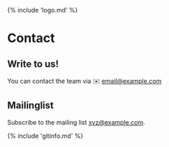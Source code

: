 {% include 'logo.md' %}

# Contact

## Write to us!
You can contact the team via :envelope: email@example.com

## Mailinglist
Subscribe to the mailing list xyz@example.com.

{% include 'gitinfo.md' %}
